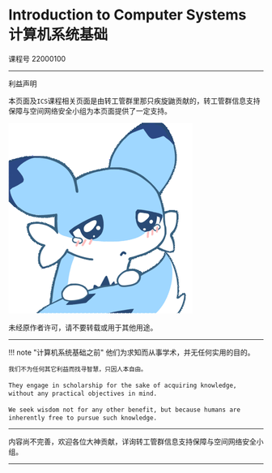 # **I**ntroduction to **C**omputer **S**ystems 计算机系统基础

课程号 22000100

---

利益声明

本页面及`ICS`课程相关页面是由转工管群里那只疾旋鼬贡献的，转工管群信息支持保障与空间网络安全小组为本页面提供了一定支持。

![jxy](./ics_pre_pic_jxy.gif)

未经原作者许可，请不要转载或用于其他用途。

---


!!! note "计算机系统基础之前"
    他们为求知而从事学术，并无任何实用的目的。

    我们不为任何其它利益而找寻智慧，只因人本自由。

    They engage in scholarship for the sake of acquiring knowledge, without any practical objectives in mind.

    We seek wisdom not for any other benefit, but because humans are inherently free to pursue such knowledge.

---

内容尚不完善，欢迎各位大神贡献，详询转工管群信息支持保障与空间网络安全小组。

---